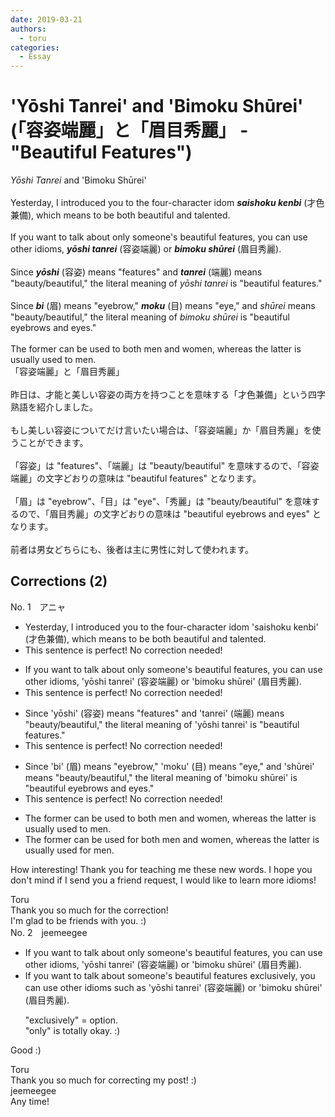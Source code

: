 ```yaml
---
date: 2019-03-21
authors:
  - toru
categories:
  - Essay
---
```


<h1 id="subject_show">'Yōshi Tanrei' and 'Bimoku Shūrei' (「容姿端麗」と「眉目秀麗」 - "Beautiful Features")</h1>
<div class="date" hidden>Mar 21, 2019 01:03</div>
<div id="post"><div id="body_show_ori">
<em>Yōshi Tanrei</em> and 'Bimoku Shūrei'<br/><br/>Yesterday, I introduced you to the four-character idom <strong><em>saishoku kenbi</em></strong> (才色兼備), which means to be both beautiful and talented.<br/><br/>If you want to talk about only someone's beautiful features, you can use other idioms, <strong><em>yōshi tanrei</em></strong> (容姿端麗) or <strong><em>bimoku shūrei</em></strong> (眉目秀麗).<br/><br/>Since <strong><em>yōshi</em></strong> (容姿) means "features" and <strong><em>tanrei</em></strong> (端麗) means "beauty/beautiful," the literal meaning of <em>yōshi tanrei</em> is "beautiful features."<br/><br/>Since <strong><em>bi</em></strong> (眉) means "eyebrow," <strong><em>moku</em></strong> (目) means "eye," and <em>shūrei</em> means "beauty/beautiful," the literal meaning of <em>bimoku shūrei</em> is "beautiful eyebrows and eyes."<br/><br/>The former can be used to both men and women, whereas the latter is usually used to men.
</div></div>

<!-- more -->

<div id="post_ja"><div id="body_show_mo">
「容姿端麗」と「眉目秀麗」<br/><br/>昨日は、才能と美しい容姿の両方を持つことを意味する「才色兼備」という四字熟語を紹介しました。<br/><br/>もし美しい容姿についてだけ言いたい場合は、「容姿端麗」か「眉目秀麗」を使うことができます。<br/><br/>「容姿」は "features"、「端麗」は "beauty/beautiful" を意味するので、「容姿端麗」の文字どおりの意味は "beautiful features" となります。<br/><br/>「眉」は "eyebrow"、「目」は "eye"、「秀麗」は "beauty/beautiful" を意味するので、「眉目秀麗」の文字どおりの意味は "beautiful eyebrows and eyes" となります。<br/><br/>前者は男女どちらにも、後者は主に男性に対して使われます。
</div></div>

## Corrections (2)
<div id="block"><div class="first_name"> No. 1　<span class="just_name">アニャ</span></div><div id="block2">
<ul class="correction_field">
<li class="incorrect">Yesterday, I introduced you to the four-character idom 'saishoku kenbi' (才色兼備), which means to be both beautiful and talented.</li>
<li class="corrected perfect">This sentence is perfect! No correction needed!</li>
</ul>
<ul class="correction_field">
<li class="incorrect">If you want to talk about only someone's beautiful features, you can use other idioms, 'yōshi tanrei' (容姿端麗) or 'bimoku shūrei' (眉目秀麗).</li>
<li class="corrected perfect">This sentence is perfect! No correction needed!</li>
</ul>
<ul class="correction_field">
<li class="incorrect">Since 'yōshi' (容姿) means "features" and 'tanrei' (端麗) means "beauty/beautiful," the literal meaning of 'yōshi tanrei' is "beautiful features."</li>
<li class="corrected perfect">This sentence is perfect! No correction needed!</li>
</ul>
<ul class="correction_field">
<li class="incorrect">Since 'bi' (眉) means "eyebrow," 'moku' (目) means "eye," and 'shūrei' means "beauty/beautiful," the literal meaning of 'bimoku shūrei' is "beautiful eyebrows and eyes."</li>
<li class="corrected perfect">This sentence is perfect! No correction needed!</li>
</ul>
<ul class="correction_field">
<li class="incorrect">The former can be used to both men and women, whereas the latter is usually used to men.</li>
<li class="corrected correct">
The former can be used <span class="f_red">for</span> both men and women, whereas the latter is usually used <span class="f_red">for </span>men.
</li>
</ul>
<p class="comment_small">
 How interesting! Thank you for teaching me these new words. I hope you don't mind if I send you a friend request, I would like to learn more idioms!
</p>

</div><div class="name"><span class="just_name">Toru</span><br>
Thank you so much for the correction!<br/>I'm glad to be friends with you. :)
</div>
</div>
<div id="block"><div class="first_name"> No. 2　<span class="just_name">jeemeegee</span></div><div id="block2">
<ul class="correction_field">
<li class="incorrect">If you want to talk about only someone's beautiful features, you can use other idioms, 'yōshi tanrei' (容姿端麗) or 'bimoku shūrei' (眉目秀麗).</li>
<li class="corrected correct">
If you want to talk about someone's beautiful features <span class="f_bold">exclusively</span>, you can use other idioms <span class="f_bold">such as</span> 'yōshi tanrei' (容姿端麗) or 'bimoku shūrei' (眉目秀麗).
<p class="correction_comment">"exclusively" = option.<br/>"only" is totally okay. :)</p>
</li>
</ul>
<p class="comment_small">
 Good :)
</p>

</div><div class="name"><span class="just_name">Toru</span><br>
Thank you so much for correcting my post! :)
</div>
<div class="name"><span class="just_name">jeemeegee</span><br>
Any time!
</div>
</div>
